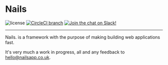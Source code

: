 # Nails 


![license](https://img.shields.io/badge/license-MIT-green.svg)
[![CircleCI branch](https://img.shields.io/circleci/project/github/nailsapp/common.svg)](https://circleci.com/gh/nailsapp/common)
[![Join the chat on Slack!](https://now-examples-slackin-rayibnpwqe.now.sh/badge.svg)](https://nails-app.slack.com/shared_invite/MTg1NDcyNjI0ODcxLTE0OTUwMzA1NTYtYTZhZjc5YjExMQ)

---

Nails. is a framework with the purpose of making building web applications fast.

It's very much a work in progress, all and any feedback to [hello@nailsapp.co.uk](hello@nailsapp.co.uk).
